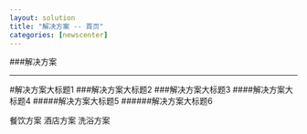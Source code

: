 ```yaml
---
layout: solution
title: "解决方案 -- 首页"
categories: [newscenter]
---
```

###解决方案
<hr/>
#解决方案大标题1
###解决方案大标题2
###解决方案大标题3
####解决方案大标题4
#####解决方案大标题5
######解决方案大标题6

餐饮方案
酒店方案
洗浴方案
